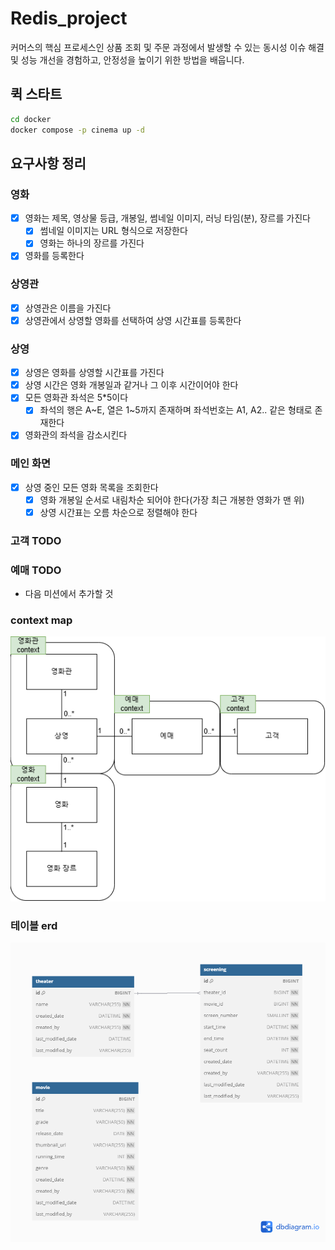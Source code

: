 # Redis_project  

커머스의 핵심 프로세스인 상품 조회 및 주문 과정에서 발생할 수 있는 동시성 이슈 해결 및 성능 개선을 경험하고, 안정성을 높이기 위한 방법을 배웁니다.

## 퀵 스타트
```sh
cd docker
docker compose -p cinema up -d
```

## 요구사항 정리
### 영화
- [x] 영화는 제목, 영상물 등급, 개봉일, 썸네일 이미지, 러닝 타임(분), 장르를 가진다
  - [x] 썸네일 이미지는 URL 형식으로 저장한다 
  - [x] 영화는 하나의 장르를 가진다
- [x] 영화를 등록한다

### 상영관
- [x] 상영관은 이름을 가진다
- [x] 상영관에서 상영할 영화를 선택하여 상영 시간표를 등록한다

### 상영
- [x] 상영은 영화를 상영할 시간표를 가진다
- [x] 상영 시간은 영화 개봉일과 같거나 그 이후 시간이어야 한다
- [x] 모든 영화관 좌석은 5*5이다
  - [x] 좌석의 행은 A~E, 열은 1~5까지 존재하며 좌석번호는 A1, A2.. 같은 형태로 존재한다
- [x] 영화관의 좌석을 감소시킨다

### 메인 화면
- [x] 상영 중인 모든 영화 목록을 조회한다
  - [x] 영화 개봉일 순서로 내림차순 되어야 한다(가장 최근 개봉한 영화가 맨 위)
  - [x] 상영 시간표는 오름 차순으로 정렬해야 한다

### 고객 TODO
### 예매 TODO
- 다음 미션에서 추가할 것

### context map
![context_map.png](/docs/images/context_map.png)


### 테이블 erd
![table_erd.png](/docs/images/table_erd.png)

